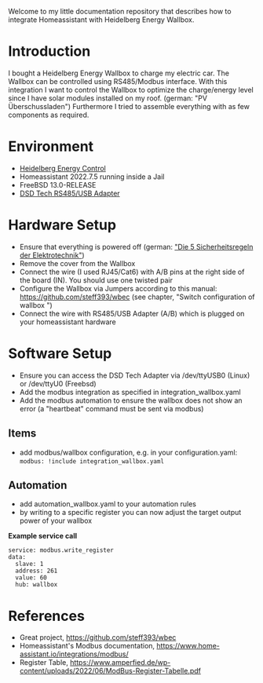 Welcome to my little documentation repository that describes how to integrate Homeassistant with Heidelberg Energy Wallbox.

# Introduction
I bought a Heidelberg Energy Wallbox to charge my electric car. The Wallbox can be controlled using RS485/Modbus interface. With this integration I want to control the Wallbox to optimize the charge/energy level since I have solar modules installed on my roof. (german: "PV Überschussladen")
Furthermore I tried to assemble everything with as few components as required.

# Environment
- [Heidelberg Energy Control](https://www.heidelberg-wallbox.eu/heidelberg-wallbox-energy-control/7/heidelberg-wallbox-energy-control-11kw-5m/7-5m-foerderfaehig-durch-die-kfw)
- Homeassistant 2022.7.5 running inside a Jail
- FreeBSD 13.0-RELEASE
- [DSD Tech RS485/USB Adapter](https://www.amazon.de/DSD-TECH-Konverter-Kompatibel-Windows/dp/B07B416CPK)

# Hardware Setup
- Ensure that everything is powered off (german: ["Die 5 Sicherheitsregeln der Elektrotechnik"](https://www.medical-airport-service.de/arbeitssicherheit/die-5-sicherheitsregeln-der-elektrotechnik))
- Remove the cover from the Wallbox
- Connect the wire (I used RJ45/Cat6) with A/B pins at the right side of the board (IN). You should use one twisted pair
- Configure the Wallbox via Jumpers according to this manual: https://github.com/steff393/wbec (see chapter, "Switch configuration of wallbox
")
- Connect the wire with RS485/USB Adapter (A/B) which is plugged on your homeassistant hardware

# Software Setup
- Ensure you can access the DSD Tech Adapter via /dev/ttyUSB0 (Linux) or /dev/ttyU0 (Freebsd)
- Add the modbus integration as specified in integration_wallbox.yaml
- Add the modbus automation to ensure the wallbox does not show an error (a "heartbeat" command must be sent via modbus)

## Items
- add modbus/wallbox configuration, e.g. in your configuration.yaml: `modbus: !include integration_wallbox.yaml`

## Automation
- add automation_wallbox.yaml to your automation rules
- by writing to a specific register you can now adjust the target output power of your wallbox

**Example service call**

```
service: modbus.write_register
data:
  slave: 1
  address: 261
  value: 60
  hub: wallbox
```



# References
- Great project, https://github.com/steff393/wbec
- Homeassistant's Modbus documentation, https://www.home-assistant.io/integrations/modbus/
- Register Table, https://www.amperfied.de/wp-content/uploads/2022/06/ModBus-Register-Tabelle.pdf
